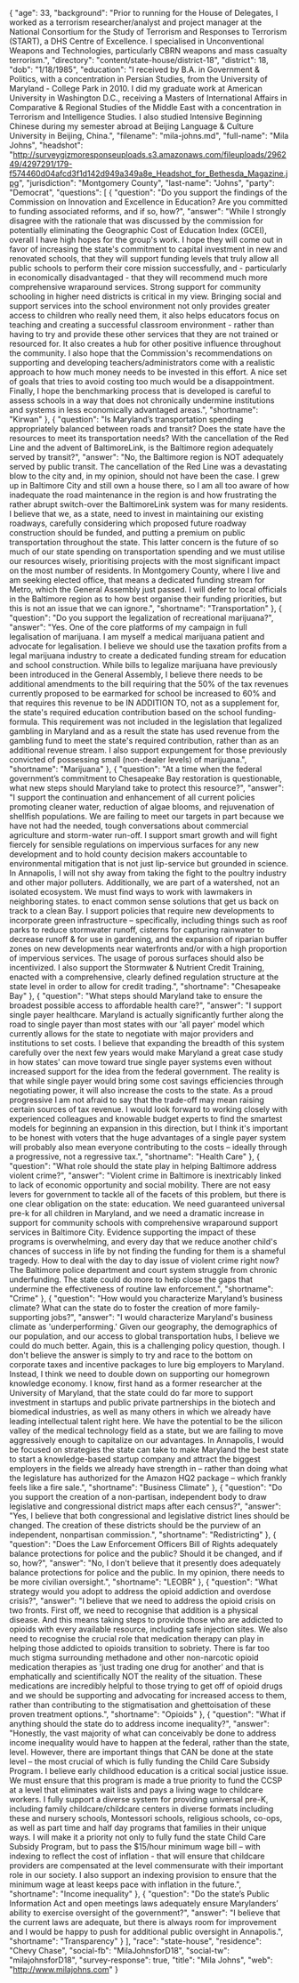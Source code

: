{
  "age": 33,
  "background": "Prior to running for the House of Delegates, I worked as a terrorism researcher/analyst and project manager at the National Consortium for the Study of Terrorism and Responses to Terrorism (START), a DHS Centre of Excellence. I specialised in Unconventional Weapons and Technologies, particularly CBRN weapons and mass casualty terrorism.",
  "directory": "content/state-house/district-18",
  "district": 18,
  "dob": "1/18/1985",
  "education": "I received by B.A. in Government & Politics, with a concentration in Persian Studies, from the University of Maryland - College Park in 2010. I did my graduate work at American University in Washington D.C., receiving a Masters of International Affairs in Comparative & Regional Studies of the Middle East with a concentration in Terrorism and Intelligence Studies. I also studied Intensive Beginning Chinese during my semester abroad at Beijing Language & Culture University in Beijing, China.",
  "filename": "mila-johns.md",
  "full-name": "Mila Johns",
  "headshot": "http://surveygizmoresponseuploads.s3.amazonaws.com/fileuploads/296249/4297291/179-f574460d04afcd3f1d142d949a349a8e_Headshot_for_Bethesda_Magazine.jpg",
  "jurisdiction": "Montgomery County",
  "last-name": "Johns",
  "party": "Democrat",
  "questions": [
    {
      "question": "Do you support the findings of the Commission on Innovation and Excellence in Education? Are you committed to funding associated reforms, and if so, how?",
      "answer": "While I strongly disagree with the rationale that was discussed by the commission for potentially eliminating the Geographic Cost of Education Index (GCEI), overall I have high hopes for the group's work. I hope they will come out in favor of increasing the state's commitment to capital investment in new and renovated schools, that they will support funding levels that truly allow all public schools to perform their core mission successfully, and - particularly in economically disadvantaged - that they will recommend much more comprehensive wraparound services. Strong support for community schooling in higher need districts is critical in my view. Bringing social and support services into the school environment not only provides greater access to children who really need them, it also helps educators focus on teaching and creating a successful classroom environment - rather than having to try and provide these other services that they are not trained or resourced for. It also creates a hub for other positive influence throughout the community. I also hope that the Commission's recommendations on supporting and developing teachers/administrators come with a realistic approach to how much money needs to be invested in this effort. A nice set of goals that tries to avoid costing too much would be a disappointment. Finally, I hope the benchmarking process that is developed is careful to assess schools in a way that does not chronically undermine institutions and systems in less economically advantaged areas.",
      "shortname": "Kirwan"
    },
    {
      "question": "Is Maryland’s transportation spending appropriately balanced between roads and transit? Does the state have the resources to meet its transportation needs? With the cancellation of the Red Line and the advent of BaltimoreLink, is the Baltimore region adequately served by transit?",
      "answer": "No, the Baltimore region is NOT adequately served by public transit. The cancellation of the Red Line was a devastating blow to the city and, in my opinion, should not have been the case. I grew up in Baltimore City and still own a house there, so I am all too aware of how inadequate the road maintenance in the region is and how frustrating the rather abrupt switch-over the BaltimoreLink system was for many residents. I believe that we, as a state, need to invest in maintaining our existing roadways, carefully considering which proposed future roadway construction should be funded, and putting a premium on public transportation throughout the state. This latter concern is the future of so much of our state spending on transportation spending and we must utilise our resources wisely, prioritising projects with the most significant impact on the most number of residents. In Montgomery County, where I live and am seeking elected office, that means a dedicated funding stream for Metro, which the General Assembly just passed. I will defer to local officials in the Baltimore region as to how best organise their funding priorities, but this is not an issue that we can ignore.",
      "shortname": "Transportation"
    },
    {
      "question": "Do you support the legalization of recreational marijuana?",
      "answer": "Yes. One of the core platforms of my campaign in full legalisation of marijuana. I am myself a medical marijuana patient and advocate for legalisation. I believe we should use the taxation profits from a legal marijuana industry to create a dedicated funding stream for education and school construction. While bills to legalize marijuana have previously been introduced in the General Assembly, I believe there needs to be additional amendments to the bill requiring that the 50% of the tax revenues currently proposed to be earmarked for school be increased to 60% and that requires this revenue to be IN ADDITION TO, not as a supplement for, the state's required education contribution based on the school funding-formula. This requirement was not included in the legislation that legalized gambling in Maryland and as a result the state has used revenue from the gambling fund to meet the state's required contribution, rather than as an additional revenue stream. I also support expungement for those previously convicted of possessing small (non-dealer levels) of marijuana.",
      "shortname": "Marijuana"
    },
    {
      "question": "At a time when the federal government’s commitment to Chesapeake Bay restoration is questionable, what new steps should Maryland take to protect this resource?",
      "answer": "I support the continuation and enhancement of all current policies promoting cleaner water, reduction of algae blooms, and rejuvenation of shellfish populations. We are failing to meet our targets in part because we have not had the needed, tough conversations about commercial agriculture and storm-water run-off. I support smart growth and will fight fiercely for sensible regulations on impervious surfaces for any new development and to hold county decision makers accountable to environmental mitigation that is not just lip-service but grounded in science. In Annapolis, I will not shy away from taking the fight to the poultry industry and other major polluters. Additionally, we are part of a watershed, not an isolated ecosystem. We must find ways to work with lawmakers in neighboring states. to enact common sense solutions that get us back on track to a clean Bay. I support policies that require new developments to incorporate green infrastructure – specifically, including things such as roof parks to reduce stormwater runoff, cisterns for capturing rainwater to decrease runoff & for use in gardening, and the expansion of riparian buffer zones on new developments near waterfronts and/or with a high proportion of impervious services. The usage of porous surfaces should also be incentivized. I also support the Stormwater & Nutrient Credit Training, enacted with a comprehensive, clearly defined regulation structure at the state level in order to allow for credit trading.",
      "shortname": "Chesapeake Bay"
    },
    {
      "question": "What steps should Maryland take to ensure the broadest possible access to affordable health care?",
      "answer": "I support single payer healthcare. Maryland is actually significantly further along the road to single payer than most states with our 'all payer' model which currently allows for the state to negotiate with major providers and institutions to set costs. I believe that expanding the breadth of this system carefully over the next few years would make Maryland a great case study in how states' can move toward true single payer systems even without increased support for the idea from the federal government. The reality is that while single payer would bring some cost savings efficiencies through negotiating power, it will also increase the costs to the state. As a proud progressive I am not afraid to say that the trade-off may mean raising certain sources of tax revenue. I would look forward to working closely with experienced colleagues and knowable budget experts to find the smartest models for beginning an expansion in this direction, but I think it's important to be honest with voters that the huge advantages of a single payer system will probably also mean everyone contributing to the costs – ideally through a progressive, not a regressive tax.",
      "shortname": "Health Care"
    },
    {
      "question": "What role should the state play in helping Baltimore address violent crime?",
      "answer": "Violent crime in Baltimore is inextricably linked to lack of economic opportunity and social mobility. There are not easy levers for government to tackle all of the facets of this problem, but there is one clear obligation on the state: education. We need guaranteed universal pre-k for all children in Maryland, and we need a dramatic increase in support for community schools with comprehensive wraparound support services in Baltimore City. Evidence supporting the impact of these programs is overwhelming, and every day that we reduce another child's chances of success in life by not finding the funding for them is a shameful tragedy. How to deal with the day to day issue of violent crime right now? The Baltimore police department and court system struggle from chronic underfunding. The state could do more to help close the gaps that undermine the effectiveness of routine law enforcement.",
      "shortname": "Crime"
    },
    {
      "question": "How would you characterize Maryland’s business climate? What can the state do to foster the creation of more family-supporting jobs?",
      "answer": "I would characterize Maryland's business climate as 'underperforming.' Given our geography, the demographics of our population, and our access to global transportation hubs, I believe we could do much better. Again, this is a challenging policy question, though. I don't believe the answer is simply to try and race to the bottom on corporate taxes and incentive packages to lure big employers to Maryland. Instead, I think we need to double down on supporting our homegrown knowledge economy. I know, first hand as a former researcher at the University of Maryland, that the state could do far more to support investment in startups and public private partnerships in the biotech and biomedical industries, as well as many others in which we already have leading intellectual talent right here. We have the potential to be the silicon valley of the medical technology field as a state, but we are failing to move aggressively enough to capitalize on our advantages. In Annapolis, I would be focused on strategies the state can take to make Maryland the best state to start a knowledge-based startup company and attract the biggest employers in the fields we already have strength in – rather than doing what the legislature has authorized for the Amazon HQ2 package – which frankly feels like a fire sale.",
      "shortname": "Business Climate"
    },
    {
      "question": "Do you support the creation of a non-partisan, independent body to draw legislative and congressional district maps after each census?",
      "answer": "Yes, I believe that both congressional and legislative district lines should be changed. The creation of these districts should be the purview of an independent, nonpartisan commission.",
      "shortname": "Redistricting"
    },
    {
      "question": "Does the Law Enforcement Officers Bill of Rights adequately balance protections for police and the public? Should it be changed, and if so, how?",
      "answer": "No, I don't believe that it presently does adequately balance protections for police and the public. In my opinion, there needs to be more civilian oversight.",
      "shortname": "LEOBR"
    },
    {
      "question": "What strategy would you adopt to address the opioid addiction and overdose crisis?",
      "answer": "I believe that we need to address the opioid crisis on two fronts. First off, we need to recognise that addition is a physical disease. And this means taking steps to provide those who are addicted to opioids with every available resource, including safe injection sites. We also need to recognise the crucial role that medication therapy can play in helping those addicted to opioids transition to sobriety. There is far too much stigma surrounding methadone and other non-narcotic opioid medication therapies as 'just trading one drug for another' and that is emphatically and scientifically NOT the reality of the situation. These medications are incredibly helpful to those trying to get off of opioid drugs and we should be supporting and advocating for increased access to them, rather than contributing to the stigmatisation and ghettoisation of these proven treatment options.",
      "shortname": "Opioids"
    },
    {
      "question": "What if anything should the state do to address income inequality?",
      "answer": "Honestly, the vast majority of what can conceivably be done to address income inequality would have to happen at the federal, rather than the state, level. However, there are important things that CAN be done at the state level – the most crucial of which is fully funding the Child Care Subsidy Program. I believe early childhood education is a critical social justice issue. We must ensure that this program is made a true priority to fund the CCSP at a level that eliminates wait lists and pays a living wage to childcare workers. I fully support a diverse system for providing universal pre-K, including family childcare/childcare centers in diverse formats including these and nursery schools, Montessori schools, religious schools, co-ops, as well as part time and half day programs that families in their unique ways. I will make it a priority not only to fully fund the state Child Care Subsidy Program, but to pass the $15/hour minimum wage bill – with indexing to reflect the cost of inflation - that will ensure that childcare providers are compensated at the level commensurate with their important role in our society. I also support an indexing provision to ensure that the minimum wage at least keeps pace with inflation in the future.",
      "shortname": "Income inequality"
    },
    {
      "question": "Do the state’s Public Information Act and open meetings laws adequately ensure Marylanders’ ability to exercise oversight of the government?",
      "answer": "I believe that the current laws are adequate, but there is always room for improvement and I would be happy to push for additional public oversight in Annapolis.",
      "shortname": "Transparency"
    }
  ],
  "race": "state-house",
  "residence": "Chevy Chase",
  "social-fb": "MilaJohnsforD18",
  "social-tw": "milajohnsforD18",
  "survey-response": true,
  "title": "Mila Johns",
  "web": "http://www.milajohns.com"
}
